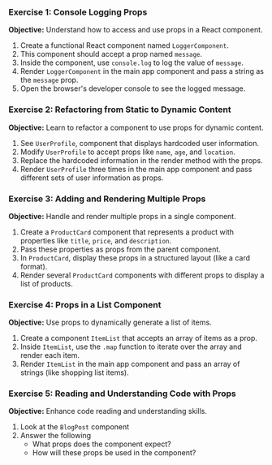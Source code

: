 ### Exercise 1: Console Logging Props
**Objective:** Understand how to access and use props in a React component.
1. Create a functional React component named `LoggerComponent`.
2. This component should accept a prop named `message`.
3. Inside the component, use `console.log` to log the value of `message`.
4. Render `LoggerComponent` in the main app component and pass a string as the `message` prop.
5. Open the browser's developer console to see the logged message.

### Exercise 2: Refactoring from Static to Dynamic Content
**Objective:** Learn to refactor a component to use props for dynamic content.
1. See `UserProfile`, component that displays hardcoded user information.
2. Modify `UserProfile` to accept props like `name`, `age`, and `location`.
3. Replace the hardcoded information in the render method with the props.
4. Render `UserProfile` three times in the main app component and pass different sets of user information as props.

### Exercise 3: Adding and Rendering Multiple Props
**Objective:** Handle and render multiple props in a single component.
1. Create a `ProductCard` component that represents a product with properties like `title`, `price`, and `description`.
2. Pass these properties as props from the parent component.
3. In `ProductCard`, display these props in a structured layout (like a card format).
4. Render several `ProductCard` components with different props to display a list of products.

### Exercise 4: Props in a List Component
**Objective:** Use props to dynamically generate a list of items.
1. Create a component `ItemList` that accepts an array of items as a prop.
2. Inside `ItemList`, use the `.map` function to iterate over the array and render each item.
3. Render `ItemList` in the main app component and pass an array of strings (like shopping list items).

### Exercise 5: Reading and Understanding Code with Props
**Objective:** Enhance code reading and understanding skills.
1. Look at the `BlogPost` component 
2. Answer the following
   - What props does the component expect?
   - How will these props be used in the component?
  

